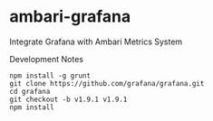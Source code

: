 # ambari-grafana
Integrate Grafana with Ambari Metrics System

Development Notes
```
npm install -g grunt
git clone https://github.com/grafana/grafana.git
cd grafana
git checkout -b v1.9.1 v1.9.1
npm install
```

